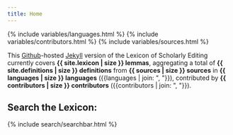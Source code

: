 ```yaml
---
title: Home
---
```

{% include variables/languages.html %}
{% include variables/contributors.html %}
{% include variables/sources.html %}

This [Github](https://github.com)-hosted [Jekyll](https://jekyllrb.com) version of the Lexicon of Scholarly Editing currently covers **{{ site.lexicon | size }} lemmas**, aggregating a total of **{{ site.definitions | size }} definitions** from **{{ sources | size }} sources** in **{{ languages | size }} languages** ({{languages | join: ", "}}), contributed by **{{ contributors | size }} contributors** ({{contributors | join: ", "}}).


## Search the Lexicon:

{% include search/searchbar.html %}
